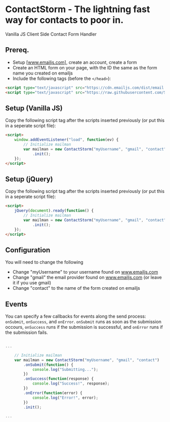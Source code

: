 # ContactStorm - The lightning fast way for contacts to poor in.
Vanilla JS Client Side Contact Form Handler

## Prereq.

- Setup [www.emailjs.com], create an account, create a form
- Create an HTML form on your page, with the ID the same as the form name you created on emailjs
- Include the following tags (before the `</head>`):

```html
<script type="text/javascript" src="https://cdn.emailjs.com/dist/email.min.js"></script>
<script type="text/javascript" src="https://raw.githubusercontent.com/StatelessSoftware/ContactStorm/master/ContactStorm.js"></script>
```

## Setup (Vanilla JS)

Copy the following script tag after the scripts inserted previously (or put this in a seperate script file):

```html
<script>
    window.addEventListener("load", function(ev) {
        // Initialize mailman
        var mailman = new ContactStorm("myUsername", "gmail", "contact")
            .init();
    });
</script>
```

## Setup (jQuery)

Copy the following script tag after the scripts inserted previously (or put this in a seperate script file):

```html
<script>
    jQuery(document).ready(function() {
        // Initialize mailman
        var mailman = new ContactStorm("myUsername", "gmail", "contact")
            .init();
    });
</script>
```

## Configuration

You will need to change the following

- Change "myUsername" to your username found on www.emailjs.com
- Change "gmail" the email provider found on www.emailjs.com (or leave it if you use gmail)
- Change "contact" to the name of the form created on emailjs

## Events

You can specify a few callbacks for events along the send process: `onSubmit`, `onSuccess`, and `onError`.  `onSubmit` runs as soon as the submission occours, `onSuccess` runs if the submission is successful, and `onError` runs if the submission fails.

```js

...

    // Initialize mailman
    var mailman = new ContactStorm("myUsername", "gmail", "contact")
        .onSubmit(function() {
            console.log("Submitting...");
        })
        .onSuccess(function(response) {
            console.log("Success!", response);
        })
        .onError(function(error) {
            console.log("Error!", error);
        })
        .init();

...

```
